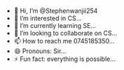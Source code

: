 - 👋 Hi, I’m @Stephenwanjii254
- 👀 I’m interested in CS...
- 🌱 I’m currently learning SE...
- 💞️ I’m looking to collaborate on CS...
- 📫 How to reach me 0745185350...
- 😄 Pronouns: Sir...
- ⚡ Fun fact: everything is possible...

<!---
Stephenwanjii254/Stephenwanjii254 is a ✨ special ✨ repository because its `README.md` (this file) appears on your GitHub profile.
You can click the Preview link to take a look at your changes.
--->

